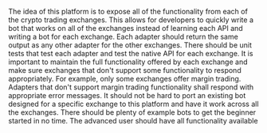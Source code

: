 The idea of this platform is to expose all of the functionality from each of the crypto trading exchanges. 
This allows for developers to quickly write a bot that works on all of the exchanges instead of learning each API and writing a bot for each exchange.
Each adapter should return the same output as any other adapter for the other exchanges. There should be unit tests that test each adapter and test the native API for each exchange.
It is important to maintain the full functionality offered by each exchange and make sure exchanges that don't support some functionality to respond appropriately.
For example, only some exchanges offer margin trading. Adapters that don't support margin trading functionality shall respond with appropriate error messages.
It should not be hard to port an existing bot designed for a specific exchange to this platform and have it work across all the exchanges.
There should be plenty of example bots to get the beginner started in no time. The advanced user should have all functionality available
